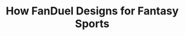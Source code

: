 ---
title: How FanDuel Designs for Fantasy Sports
external_url: https://medium.com/in-progress/how-fanduel-designs-for-fantasy-sports-a6e2aa1452e3
categories:
- Design
- Elsewhere
excerpt: An Interview with Chris Leckie, Design Director
---